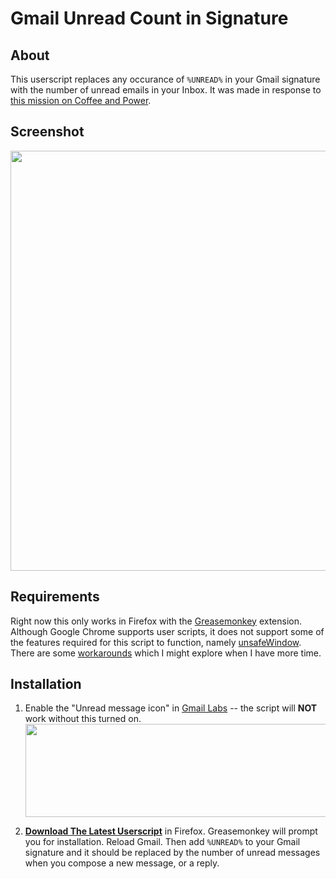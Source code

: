 # Gmail Unread Count in Signature

## About

This userscript replaces any occurance of `%UNREAD%` in your Gmail signature with the number of unread emails in your Inbox. It was made in response to [this mission on Coffee and Power](http://beta.coffeeandpower.com/#mission_id=1851).

## Screenshot

<img src="http://labs.hami.sh/gmail-inbox-signature/screen1.png" width="751" height="672" />

## Requirements

Right now this only works in Firefox with the [Greasemonkey](https://addons.mozilla.org/en-US/firefox/addon/greasemonkey/) extension. Although Google Chrome supports user scripts, it does not support some of the features required for this script to function, namely [unsafeWindow](http://wiki.greasespot.net/UnsafeWindow). There are some [workarounds](http://wiki.greasespot.net/Category:Coding_Tips:Interacting_With_The_Page) which I might explore when I have more time.

## Installation

1. Enable the "Unread message icon" in [Gmail Labs](https://mail.google.com/mail/#settings/labs) -- the script will **NOT** work without this turned on. <img src="http://labs.hami.sh/gmail-inbox-signature/screen2.png" width="729" height="149" />

2. **[Download The Latest Userscript](https://github.com/hamstu/gmail-inbox-signature/raw/master/gmail-inbox-signature.user.js)** in Firefox.
Greasemonkey will prompt you for installation. Reload Gmail. Then add `%UNREAD%` to your Gmail signature and it should be replaced by the number of unread messages when you compose a new message, or a reply.